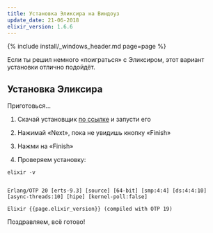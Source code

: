 ```yaml
---
title: Установка Эликсира на Виндоуз
update_date: 21-06-2018
elixir_version: 1.6.6
---
```


{% include install/_windows_header.md page=page %}

Если ты решил немного «поиграться» с Эликсиром, этот вариант установки отлично подойдёт.

## Установка Эликсира

Приготовься...

1. Скачай установщик [по ссылке](https://repo.hex.pm/elixir-websetup.exe) и запусти его

1. Нажимай «Next», пока не увидишь кнопку «Finish»

1. Нажми на «Finish»

1. Проверяем установку:

```
elixir -v


Erlang/OTP 20 [erts-9.3] [source] [64-bit] [smp:4:4] [ds:4:4:10] [async-threads:10] [hipe] [kernel-poll:false]
    
Elixir {{page.elixir_version}} (compiled with OTP 19)
```

Поздравляем, всё готово!